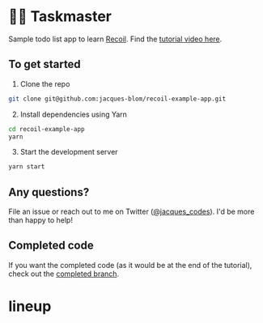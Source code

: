 # 🦸‍♂️ Taskmaster

Sample todo list app to learn [Recoil](https://recoiljs.org/). Find the [tutorial video here](https://www.youtube.com/watch?v=KBE7Ezn7h0A).

## To get started

1. Clone the repo
```bash
git clone git@github.com:jacques-blom/recoil-example-app.git
```

2. Install dependencies using Yarn
```bash
cd recoil-example-app
yarn
```

3. Start the development server
```bash
yarn start
```

## Any questions?

File an issue or reach out to me on Twitter ([@jacques_codes](https://twitter.com/jacques_codes)). I'd be more than happy to help!

## Completed code

If you want the completed code (as it would be at the end of the tutorial), check out the [completed branch](https://github.com/jacques-blom/recoil-example-app/tree/completed).
# lineup
